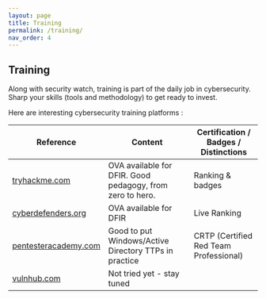 ```yaml
---
layout: page
title: Training
permalink: /training/
nav_order: 4
---
```


## Training

Along with security watch, training is part of the daily job in cybersecurity. Sharp your skills (tools and methodology) to get ready to invest.

Here are interesting cybersecurity training platforms :

| **Reference** | **Content** | **Certification / Badges / Distinctions** |
|---------------|-------------|---------------|
| [tryhackme.com](https://tryhackme.com) | OVA available for DFIR. Good pedagogy, from zero to hero. | Ranking & badges |
| [cyberdefenders.org](https://cyberdefenders.org/) | OVA available for DFIR | Live Ranking |
| [pentesteracademy.com](https://www.pentesteracademy.com/activedirectorylab) | Good to put Windows/Active Directory TTPs in practice | CRTP (Certified Red Team Professional) |
| [vulnhub.com](https://www.vulnhub.com) | Not tried yet - stay tuned | |

